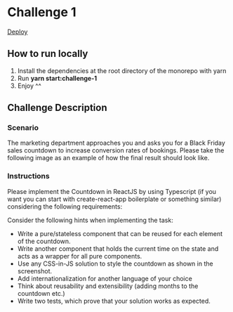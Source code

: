 # Challenge 1

[Deploy](https://tour-radar-challenge-1.vercel.app/)

## How to run locally

1. Install the dependencies at the root directory of the monorepo with yarn
2. Run **yarn start:challenge-1**
3. Enjoy ^^

## Challenge Description

### Scenario

The marketing department approaches you and asks you for a Black Friday sales countdown to increase conversion rates of bookings.
Please take the following image as an example of how the final result should look like.

### Instructions

Please implement the Countdown in ReactJS by using Typescript (if you want you can start with create-react-app boilerplate or something similar) considering the following requirements:

Consider the following hints when implementing the task:

- Write a pure/stateless component that can be reused for each element of the countdown.
- Write another component that holds the current time on the state and acts as a wrapper for all pure components.
- Use any CSS-in-JS solution to style the countdown as shown in the screenshot.
- Add internationalization for another language of your choice
- Think about reusability and extensibility (adding months to the countdown etc.)
- Write two tests, which prove that your solution works as expected.
